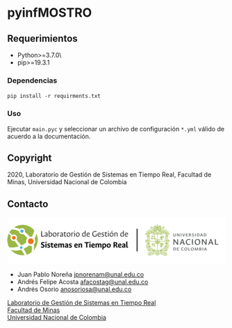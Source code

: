 # pyinfMOSTRO

## Requerimientos

* Python>=3.7.0\
* pip>=19.3.1

### Dependencias
`pip install -r requirments.txt`

### Uso
Ejecutar `main.pyc` y seleccionar un archivo de configuración `*.yml` válido de acuerdo a la documentación.

## Copyright

2020, Laboratorio de Gestión de Sistemas en Tiempo Real, Facultad de Minas, Universidad Nacional de Colombia

## Contacto

[![LGSTR Logo](../docs/LGSTR_logo.png)](https://sites.google.com/unal.edu.co/lab-gstr/)

- Juan Pablo Noreña <jpnorenam@unal.edu.co>
- Andrés Felipe Acosta <afacostag@unal.edu.co>
- Andrés Osorio <anosoriosa@unal.edu.co>

[Laboratorio de Gestión de Sistemas en Tiempo Real](https://sites.google.com/unal.edu.co/lab-gstr/) \
[Facultad de Minas](https://minas.medellin.unal.edu.co/) \
[Universidad Nacional de Colombia](https://unal.edu.co/)

